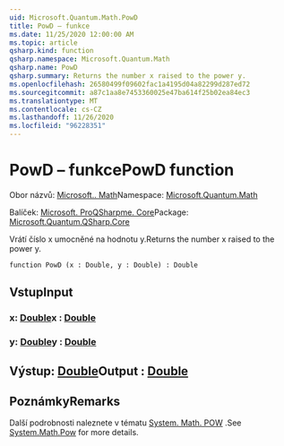 ```yaml
---
uid: Microsoft.Quantum.Math.PowD
title: PowD – funkce
ms.date: 11/25/2020 12:00:00 AM
ms.topic: article
qsharp.kind: function
qsharp.namespace: Microsoft.Quantum.Math
qsharp.name: PowD
qsharp.summary: Returns the number x raised to the power y.
ms.openlocfilehash: 26580499f09602fac1a4195d04a82299d287ed72
ms.sourcegitcommit: a87c1aa8e7453360025e47ba614f25b02ea84ec3
ms.translationtype: MT
ms.contentlocale: cs-CZ
ms.lasthandoff: 11/26/2020
ms.locfileid: "96228351"
---
```

# <a name="powd-function"></a><span data-ttu-id="47726-102">PowD – funkce</span><span class="sxs-lookup"><span data-stu-id="47726-102">PowD function</span></span>

<span data-ttu-id="47726-103">Obor názvů: [Microsoft.. Math](xref:Microsoft.Quantum.Math)</span><span class="sxs-lookup"><span data-stu-id="47726-103">Namespace: [Microsoft.Quantum.Math](xref:Microsoft.Quantum.Math)</span></span>

<span data-ttu-id="47726-104">Balíček: [Microsoft. ProQSharpme. Core](https://nuget.org/packages/Microsoft.Quantum.QSharp.Core)</span><span class="sxs-lookup"><span data-stu-id="47726-104">Package: [Microsoft.Quantum.QSharp.Core](https://nuget.org/packages/Microsoft.Quantum.QSharp.Core)</span></span>


<span data-ttu-id="47726-105">Vrátí číslo x umocněné na hodnotu y.</span><span class="sxs-lookup"><span data-stu-id="47726-105">Returns the number x raised to the power y.</span></span>

```qsharp
function PowD (x : Double, y : Double) : Double
```


## <a name="input"></a><span data-ttu-id="47726-106">Vstup</span><span class="sxs-lookup"><span data-stu-id="47726-106">Input</span></span>

### <a name="x--double"></a><span data-ttu-id="47726-107">x: [Double](xref:microsoft.quantum.lang-ref.double)</span><span class="sxs-lookup"><span data-stu-id="47726-107">x : [Double](xref:microsoft.quantum.lang-ref.double)</span></span>




### <a name="y--double"></a><span data-ttu-id="47726-108">y: [Double](xref:microsoft.quantum.lang-ref.double)</span><span class="sxs-lookup"><span data-stu-id="47726-108">y : [Double](xref:microsoft.quantum.lang-ref.double)</span></span>





## <a name="output--double"></a><span data-ttu-id="47726-109">Výstup: [Double](xref:microsoft.quantum.lang-ref.double)</span><span class="sxs-lookup"><span data-stu-id="47726-109">Output : [Double](xref:microsoft.quantum.lang-ref.double)</span></span>



## <a name="remarks"></a><span data-ttu-id="47726-110">Poznámky</span><span class="sxs-lookup"><span data-stu-id="47726-110">Remarks</span></span>

<span data-ttu-id="47726-111">Další podrobnosti naleznete v tématu [System. Math. POW](https://docs.microsoft.com/dotnet/api/system.math.pow) .</span><span class="sxs-lookup"><span data-stu-id="47726-111">See [System.Math.Pow](https://docs.microsoft.com/dotnet/api/system.math.pow) for more details.</span></span>